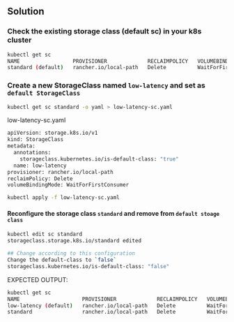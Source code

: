 ## Solution

### Check the existing storage class (default sc) in your k8s cluster

```bash
kubectl get sc
NAME                 PROVISIONER             RECLAIMPOLICY   VOLUMEBINDINGMODE      ALLOWVOLUMEEXPANSION   AGE
standard (default)   rancher.io/local-path   Delete          WaitForFirstConsumer   false                  91m
```

### Create a new StorageClass named `low-latency` and set as `default StorageClass`

```bash
kubectl get sc standard -o yaml > low-latency-sc.yaml
```

low-latency-sc.yaml
```bash
apiVersion: storage.k8s.io/v1
kind: StorageClass
metadata:
  annotations:
    storageclass.kubernetes.io/is-default-class: "true"
  name: low-latency
provisioner: rancher.io/local-path
reclaimPolicy: Delete
volumeBindingMode: WaitForFirstConsumer
```

```bash
kubectl apply -f low-latency-sc.yaml
```

#### Reconfigure the storage class `standard` and remove from `default stoage class`

```bash
kubectl edit sc standard 
storageclass.storage.k8s.io/standard edited

## Change according to this configuration
Change the default-class to `false`
storageclass.kubernetes.io/is-default-class: "false"
```

EXPECTED OUTPUT:
```bash
kubectl get sc
NAME                    PROVISIONER             RECLAIMPOLICY   VOLUMEBINDINGMODE      ALLOWVOLUMEEXPANSION   AGE
low-latency (default)   rancher.io/local-path   Delete          WaitForFirstConsumer   false                  8m36s
standard                rancher.io/local-path   Delete          WaitForFirstConsumer   false                  102m              94m
```